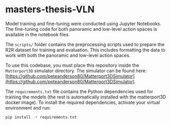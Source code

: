 # masters-thesis-VLN

Model training and fine-tuning were conducted using Jupyter Notebooks. The fine-tuning code for both panoramic and low-level action spaces is available in the notebook files.

The `scripts/` folder contains the preprocessing scripts used to prepare the R2R dataset for training and evaluation. This includes formatting the data to work with both the panoramic and low-level action spaces.

To use this codebase, you must place this repository inside the `Matterport3D` simulator directory. The simulator can be found here:  
[https://github.com/peteanderson80/Matterport3DSimulator](https://github.com/peteanderson80/Matterport3DSimulator)

The `requirements.txt` file contains the Python dependencies used for training the models (the rest is automatically installed with the matterport3D docker image).  To install the required dependencies, activate your virtual environment and run:

```bash
pip install -r requirements.txt
```
